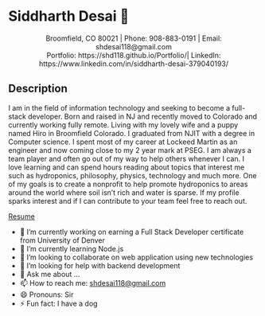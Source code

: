 
# Siddharth Desai 👋

<p align="center"> Broomfield, CO 80021 | Phone: 908-883-0191 | Email: shdesai118@gmail.com
  <br/>
Portfolio: https://shd118.github.io/Portfolio/| LinkedIn: https://www.linkedin.com/in/siddharth-desai-379040193/ </p>

## Description
I am in the field of information technology and seeking to become a full-stack developer. Born and raised in NJ and recently moved to Colorado and currently working fully remote. Living with my lovely wife and a puppy named Hiro in Broomfield Colorado. I graduated from NJIT with a degree in Computer science. I spent most of my career at Lockeed Martin as an engineer and now coming close to my 2 year mark at PSEG. I am always a team player and often go out of my way to help others whenever I can. I love learning and can spend hours reading about topics that interest me such as hydroponics, philosophy, physics, technology and much more. One of my goals is to create a nonprofit to help promote hydroponics to areas around the world where soil isn’t rich and water is sparse. If my profile sparks interest and if I can contribute to your team feel free to reach out.

[Resume](https://docs.google.com/document/d/1Ij2VfBNSyzIZ9crEK5QgT4pa1x6CXntlaTtKN9yqx_M/edit?usp=sharing)

- 🔭 I’m currently working on earning a Full Stack Developer certificate from University of Denver
- 🌱 I’m currently learning Node.js
- 👯 I’m looking to collaborate on web application using new technologies
- 🤔 I’m looking for help with backend development 
- 💬 Ask me about ...
- 📫 How to reach me: shdesai118@gmail.com
- 😄 Pronouns: Sir
- ⚡ Fun fact: I have a dog
